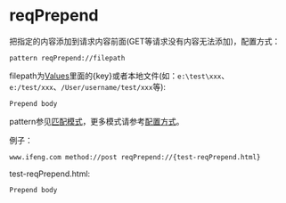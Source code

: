 # reqPrepend

把指定的内容添加到请求内容前面(GET等请求没有内容无法添加)，配置方式：

	pattern reqPrepend://filepath
	
filepath为[Values](http://local.whistlejs.com/#values)里面的{key}或者本地文件(如：`e:\test\xxx`、`e:/test/xxx`、`/User/username/test/xxx`等):

	Prepend body

pattern参见[匹配模式](../pattern.html)，更多模式请参考[配置方式](../mode.html)。

例子：

	www.ifeng.com method://post reqPrepend://{test-reqPrepend.html}
	

test-reqPrepend.html:

	Prepend body
	